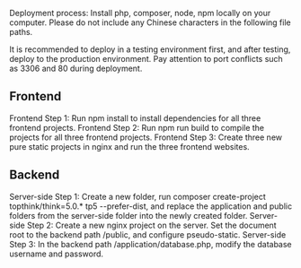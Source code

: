 Deployment process: Install php, composer, node, npm locally on your computer.
Please do not include any Chinese characters in the following file paths.

It is recommended to deploy in a testing environment first, and after testing, deploy to the production environment. Pay attention to port conflicts such as 3306 and 80 during deployment.



## Frontend 
Frontend Step 1: Run npm install to install dependencies for all three frontend projects.
Frontend Step 2: Run npm run build to compile the projects for all three frontend projects.
Frontend Step 3: Create three new pure static projects in nginx and run the three frontend websites.


## Backend
Server-side Step 1: Create a new folder, run composer create-project topthink/think=5.0.* tp5 --prefer-dist, and replace the application and public folders from the server-side folder into the newly created folder.
Server-side Step 2: Create a new nginx project on the server. Set the document root to the backend path /public, and configure pseudo-static.
Server-side Step 3: In the backend path /application/database.php, modify the database username and password.